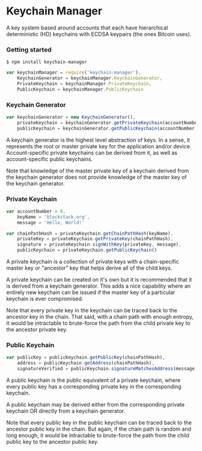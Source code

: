 # Keychain Manager

A key system based around accounts that each have hierarchical deterministic (HD) keychains with ECDSA keypairs (the ones Bitcoin uses).

### Getting started

```
$ npm install keychain-manager
```

```js
var keychainManager = require('keychain-manager'),
    KeychainGenerator = keychainManager.KeychainGenerator,
    PrivateKeychain = keychainManager.PrivateKeychain,
    PublicKeychain = keychainManager.PublicKeychain
```

### Keychain Generator

```js
var keychainGenerator = new KeychainGenerator(),
    privateKeychain = keychainGenerator.getPrivateKeychain(accountNumber),
    publicKeychain = keychainGenerator.getPublicKeychain(accountNumber)
```

A keychain generator is the highest level abstraction of keys. In a sense, it represents the root or master private key for the application and/or device. Account-specific private keychains can be derived from it, as well as account-specific public keychains.

Note that knowledge of the master private key of a keychain derived from the keychain generator does not provide knowledge of the master key of the keychain generator.


### Private Keychain

```js
var accountNumber = 0,
    keyName = 'blockstack.org',
    message = 'Hello, World!'

var chainPathHash = privateKeychain.getChainPathHash(keyName),
    privateKey = privateKeychain.getPrivateKey(chainPathHash),
    signature = privateKeychain.signWithKey(privateKey, message),
    publicKeychain = privateKeychain.getPublicKeychain()
```

A private keychain is a collection of private keys with a chain-specific master key or "ancestor" key that helps derive all of the child keys.

A private keychain can be created on it's own but it is recommended that it is derived from a keychain generator. This adds a nice capability where an entirely new keychain can be issued if the master key of a particular keychain is ever compromised.

Note that every private key in the keychain can be traced back to the ancestor key in the chain. That said, with a chain path with enough entropy, it would be intractable to brute-force the path from the child private key to the ancestor private key.

### Public Keychain

```js
var publicKey = publicKeychain.getPublicKey(chainPathHash),
    address = publicKeychain.getAddress(chainPathHash),
    signatureVerified = publicKeychain.signatureMatchesAddress(message, signature, address)
```

A public keychain is the public equivalent of a private keychain, where every public key has a corresponding private key in the corresponding keychain.

A public keychain may be derived either from the corresponding private keychain OR directly from a keychain generator.

Note that every public key in the public keychain can be traced back to the ancestor public key in the chain. But again, if the chain path is random and long enough, it would be intractable to brute-force the path from the child public key to the ancestor public key.

